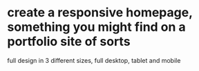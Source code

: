 # create a responsive homepage, something you might find on a portfolio site of sorts

full design in 3 different sizes, full desktop, tablet and mobile
